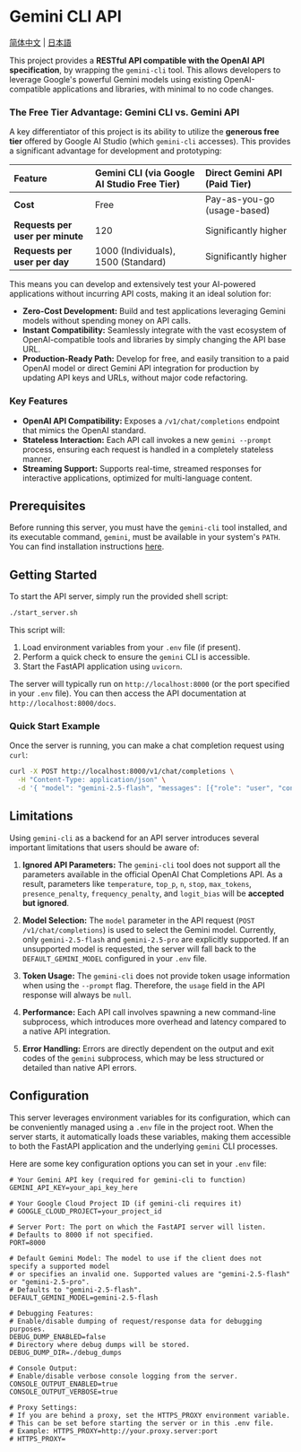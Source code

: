# Gemini CLI API

[简体中文](README.zh-CN.md) | [日本語](README.ja-JP.md)


This project provides a **RESTful API compatible with the OpenAI API specification**, by wrapping the `gemini-cli` tool. This allows developers to leverage Google's powerful Gemini models using existing OpenAI-compatible applications and libraries, with minimal to no code changes.


### The Free Tier Advantage: Gemini CLI vs. Gemini API

A key differentiator of this project is its ability to utilize the **generous free tier** offered by Google AI Studio (which `gemini-cli` accesses). This provides a significant advantage for development and prototyping:

| Feature                     | Gemini CLI (via Google AI Studio Free Tier) | Direct Gemini API (Paid Tier) |
| :-------------------------- | :------------------------------------------ | :---------------------------- |
| **Cost**                    | Free                                        | Pay-as-you-go (usage-based)   |
| **Requests per user per minute** | 120                                         | Significantly higher          |
| **Requests per user per day**    | 1000 (Individuals), 1500 (Standard)         | Significantly higher          |

This means you can develop and extensively test your AI-powered applications without incurring API costs, making it an ideal solution for:

-   **Zero-Cost Development:** Build and test applications leveraging Gemini models without spending money on API calls.
-   **Instant Compatibility:** Seamlessly integrate with the vast ecosystem of OpenAI-compatible tools and libraries by simply changing the API base URL.
-   **Production-Ready Path:** Develop for free, and easily transition to a paid OpenAI model or direct Gemini API integration for production by updating API keys and URLs, without major code refactoring.

### Key Features
-   **OpenAI API Compatibility:** Exposes a `/v1/chat/completions` endpoint that mimics the OpenAI standard.
-   **Stateless Interaction:** Each API call invokes a new `gemini --prompt` process, ensuring each request is handled in a completely stateless manner.
-   **Streaming Support:** Supports real-time, streamed responses for interactive applications, optimized for multi-language content.

## Prerequisites

Before running this server, you must have the `gemini-cli` tool installed, and its executable command, `gemini`, must be available in your system's `PATH`. You can find installation instructions [here](https://github.com/GoogleCloudPlatform/generative-ai/tree/main/gemini/cli).

## Getting Started

To start the API server, simply run the provided shell script:

```bash
./start_server.sh
```

This script will:
1.  Load environment variables from your `.env` file (if present).
2.  Perform a quick check to ensure the `gemini` CLI is accessible.
3.  Start the FastAPI application using `uvicorn`.

The server will typically run on `http://localhost:8000` (or the port specified in your `.env` file). You can then access the API documentation at `http://localhost:8000/docs`.

### Quick Start Example

Once the server is running, you can make a chat completion request using `curl`:

```bash
curl -X POST http://localhost:8000/v1/chat/completions \
  -H "Content-Type: application/json" \
  -d '{ "model": "gemini-2.5-flash", "messages": [{"role": "user", "content": "Hello, how are you today?"}], "stream": false }'
```

## Limitations

Using `gemini-cli` as a backend for an API server introduces several important limitations that users should be aware of:

1.  **Ignored API Parameters:** The `gemini-cli` tool does not support all the parameters available in the official OpenAI Chat Completions API. As a result, parameters like `temperature`, `top_p`, `n`, `stop`, `max_tokens`, `presence_penalty`, `frequency_penalty`, and `logit_bias` will be **accepted but ignored**.

2.  **Model Selection:** The `model` parameter in the API request (`POST /v1/chat/completions`) is used to select the Gemini model. Currently, only `gemini-2.5-flash` and `gemini-2.5-pro` are explicitly supported. If an unsupported model is requested, the server will fall back to the `DEFAULT_GEMINI_MODEL` configured in your `.env` file.

3.  **Token Usage:** The `gemini-cli` does not provide token usage information when using the `--prompt` flag. Therefore, the `usage` field in the API response will always be `null`.

4.  **Performance:** Each API call involves spawning a new command-line subprocess, which introduces more overhead and latency compared to a native API integration.

5.  **Error Handling:** Errors are directly dependent on the output and exit codes of the `gemini` subprocess, which may be less structured or detailed than native API errors.

## Configuration

This server leverages environment variables for its configuration, which can be conveniently managed using a `.env` file in the project root. When the server starts, it automatically loads these variables, making them accessible to both the FastAPI application and the underlying `gemini` CLI processes.

Here are some key configuration options you can set in your `.env` file:

```dotenv
# Your Gemini API key (required for gemini-cli to function)
GEMINI_API_KEY=your_api_key_here

# Your Google Cloud Project ID (if gemini-cli requires it)
# GOOGLE_CLOUD_PROJECT=your_project_id

# Server Port: The port on which the FastAPI server will listen.
# Defaults to 8000 if not specified.
PORT=8000

# Default Gemini Model: The model to use if the client does not specify a supported model
# or specifies an invalid one. Supported values are "gemini-2.5-flash" or "gemini-2.5-pro".
# Defaults to "gemini-2.5-flash".
DEFAULT_GEMINI_MODEL=gemini-2.5-flash

# Debugging Features:
# Enable/disable dumping of request/response data for debugging purposes.
DEBUG_DUMP_ENABLED=false
# Directory where debug dumps will be stored.
DEBUG_DUMP_DIR=./debug_dumps

# Console Output:
# Enable/disable verbose console logging from the server.
CONSOLE_OUTPUT_ENABLED=true
CONSOLE_OUTPUT_VERBOSE=true

# Proxy Settings:
# If you are behind a proxy, set the HTTPS_PROXY environment variable.
# This can be set before starting the server or in this .env file.
# Example: HTTPS_PROXY=http://your.proxy.server:port
# HTTPS_PROXY=

```